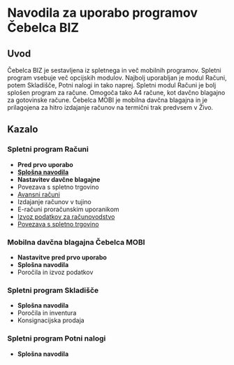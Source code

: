# Navodila za uporabo programov Čebelca BIZ

## Uvod

Čebelca BIZ je sestavljena iz spletnega in več mobilnih programov. Spletni program vsebuje več opcijskih modulov. Najbolj uporabljan je modul Računi, 
potem Skladišče, Potni nalogi in tako naprej. Spletni modul Računi je bolj splošen program za račune. Omogoča tako A4 račune, kot davčno blagajno za
gotovinske račune. Čebelca MOBI je mobilna davčna blagajna in je prilagojena za hitro izdajanje računov na termični trak predvsem v Živo.

## Kazalo

### Spletni program Računi

* **Pred prvo uporabo**
* [**Splošna navodila**](racuni/splosna_navodila.md)
* **Nastavitev davčne blagajne**
* Povezava s spletno trgovino
* [Avansni računi](racuni/avansni_racuni.md)
* Izdajanje računov v tujino
* E-računi proračunskim uporanikom
* [Izvoz podatkov za računovodstvo](izvoz_racunovodski.md)
* [Povezava s spletno trgovino](https://github.com/InvoiceFox/CebelcaBIZ-WooCommerce)

### Mobilna davčna blagajna Čebelca MOBI

* **Nastavitve pred prvo uporabo**
* **Splošna navodila**
* Poročila in izvoz podatkov

### Spletni program Skladišče

* **Splošna navodila**
* Poročila in inventura
* Konsignacijska prodaja

### Spletni program Potni nalogi

* **Splošna navodila**
